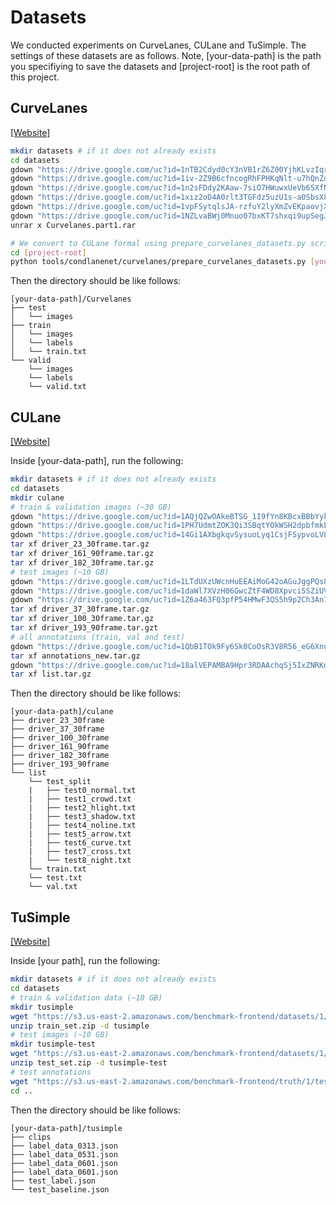 # Datasets
We conducted experiments on CurveLanes, CULane and TuSimple. The settings of these datasets are as follows. 
Note, [your-data-path] is the path you specifiying to save the datasets and [project-root] is the root path of this project.

## CurveLanes
[\[Website\]](https://github.com/SoulmateB/CurveLanes)

```bash
mkdir datasets # if it does not already exists
cd datasets
gdown "https://drive.google.com/uc?id=1nTB2Cdyd0cY3nVB1rZ6Z00YjhKLvzIqr"
gdown "https://drive.google.com/uc?id=1iv-2Z9B6cfncogRhFPHKqNlt-u7hQnZd"
gdown "https://drive.google.com/uc?id=1n2sFDdy2KAaw-7siO7HWuwxUeVb6SXfN"
gdown "https://drive.google.com/uc?id=1xiz2oD4A0rlt3TGFdz5uzU1s-a0SbsX8"
gdown "https://drive.google.com/uc?id=1vpFSytqlsJA-rzfuY2lyXmZvEKpaovjX"
gdown "https://drive.google.com/uc?id=1NZLvaBWj0Mnuo07bxKT7shxqi9upSegJ"
unrar x Curvelanes.part1.rar

# We convert to CULane formal using prepare_curvelanes_datasets.py script
cd [project-root]
python tools/condlanenet/curvelanes/prepare_curvelanes_datasets.py [your-data-path/Curvelanes]
```

Then the directory should be like follows:
```
[your-data-path]/Curvelanes
├── test
│   └── images
├── train
│   └── images
│   └── labels
│   └── train.txt
└── valid
    └── images
    └── labels
    └── valid.txt

```


## CULane
[\[Website\]](https://xingangpan.github.io/projects/CULane.html)

Inside [your-data-path], run the following:
```bash
mkdir datasets # if it does not already exists
cd datasets
mkdir culane
# train & validation images (~30 GB)
gdown "https://drive.google.com/uc?id=1AQjQZwOAkeBTSG_1I9fYn8KBcxBBbYyk"
gdown "https://drive.google.com/uc?id=1PH7UdmtZOK3Qi3SBqtYOkWSH2dpbfmkL"
gdown "https://drive.google.com/uc?id=14Gi1AXbgkqvSysuoLyq1CsjFSypvoLVL"
tar xf driver_23_30frame.tar.gz
tar xf driver_161_90frame.tar.gz
tar xf driver_182_30frame.tar.gz
# test images (~10 GB)
gdown "https://drive.google.com/uc?id=1LTdUXzUWcnHuEEAiMoG42oAGuJggPQs8"
gdown "https://drive.google.com/uc?id=1daWl7XVzH06GwcZtF4WD8Xpvci5SZiUV"
gdown "https://drive.google.com/uc?id=1Z6a463FQ3pfP54HMwF3QS5h9p2Ch3An7"
tar xf driver_37_30frame.tar.gz
tar xf driver_100_30frame.tar.gz
tar xf driver_193_90frame.tar.gzt
# all annotations (train, val and test)
gdown "https://drive.google.com/uc?id=1QbB1TOk9Fy6Sk0CoOsR3V8R56_eG6Xnu"
tar xf annotations_new.tar.gz
gdown "https://drive.google.com/uc?id=18alVEPAMBA9Hpr3RDAAchqSj5IxZNRKd"
tar xf list.tar.gz
```

Then the directory should be like follows:
```
[your-data-path]/culane
├── driver_23_30frame
├── driver_37_30frame
├── driver_100_30frame
├── driver_161_90frame
├── driver_182_30frame
├── driver_193_90frame
└── list
    └── test_split
    |   ├── test0_normal.txt
    |   ├── test1_crowd.txt
    |   ├── test2_hlight.txt
    |   ├── test3_shadow.txt
    |   ├── test4_noline.txt
    |   ├── test5_arrow.txt
    |   ├── test6_curve.txt
    |   ├── test7_cross.txt
    |   └── test8_night.txt
    └── train.txt
    └── test.txt
    └── val.txt

```

## TuSimple
[\[Website\]](https://github.com/TuSimple/tusimple-benchmark/tree/master/doc/lane_detection)

Inside [your path], run the following:
```bash
mkdir datasets # if it does not already exists
cd datasets
# train & validation data (~10 GB)
mkdir tusimple
wget "https://s3.us-east-2.amazonaws.com/benchmark-frontend/datasets/1/train_set.zip"
unzip train_set.zip -d tusimple
# test images (~10 GB)
mkdir tusimple-test
wget "https://s3.us-east-2.amazonaws.com/benchmark-frontend/datasets/1/test_set.zip"
unzip test_set.zip -d tusimple-test
# test annotations
wget "https://s3.us-east-2.amazonaws.com/benchmark-frontend/truth/1/test_label.json" -P tusimple-test/
cd ..
```

Then the directory should be like follows:
```
[your-data-path]/tusimple
├── clips
├── label_data_0313.json
├── label_data_0531.json
├── label_data_0601.json
├── label_data_0601.json
├── test_label.json
└── test_baseline.json

```
